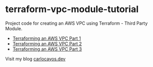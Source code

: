 # terraform-vpc-module-tutorial
Project code for creating an AWS VPC using Terraform - Third Party Module.

- [Terraforming an AWS VPC Part 1](https://carlocayos.dev/2020/07/terraforming-an-aws-vpc-part-1/)
- [Terraforming an AWS VPC Part 2](https://carlocayos.dev/2020/07/terraforming-an-aws-vpc-part-2/)
- [Terraforming an AWS VPC Part 3](https://carlocayos.dev/2020/07/terraforming-an-aws-vpc-part-3/)

Visit my blog [carlocayos.dev](https://carlocayos.dev)

